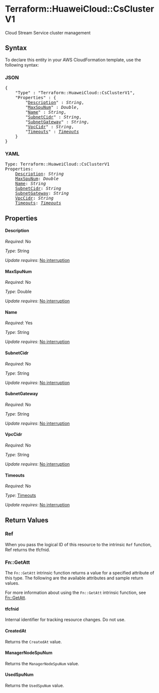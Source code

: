 # Terraform::HuaweiCloud::CsClusterV1

Cloud Stream Service cluster management

## Syntax

To declare this entity in your AWS CloudFormation template, use the following syntax:

### JSON

<pre>
{
    "Type" : "Terraform::HuaweiCloud::CsClusterV1",
    "Properties" : {
        "<a href="#description" title="Description">Description</a>" : <i>String</i>,
        "<a href="#maxspunum" title="MaxSpuNum">MaxSpuNum</a>" : <i>Double</i>,
        "<a href="#name" title="Name">Name</a>" : <i>String</i>,
        "<a href="#subnetcidr" title="SubnetCidr">SubnetCidr</a>" : <i>String</i>,
        "<a href="#subnetgateway" title="SubnetGateway">SubnetGateway</a>" : <i>String</i>,
        "<a href="#vpccidr" title="VpcCidr">VpcCidr</a>" : <i>String</i>,
        "<a href="#timeouts" title="Timeouts">Timeouts</a>" : <i><a href="timeouts.md">Timeouts</a></i>
    }
}
</pre>

### YAML

<pre>
Type: Terraform::HuaweiCloud::CsClusterV1
Properties:
    <a href="#description" title="Description">Description</a>: <i>String</i>
    <a href="#maxspunum" title="MaxSpuNum">MaxSpuNum</a>: <i>Double</i>
    <a href="#name" title="Name">Name</a>: <i>String</i>
    <a href="#subnetcidr" title="SubnetCidr">SubnetCidr</a>: <i>String</i>
    <a href="#subnetgateway" title="SubnetGateway">SubnetGateway</a>: <i>String</i>
    <a href="#vpccidr" title="VpcCidr">VpcCidr</a>: <i>String</i>
    <a href="#timeouts" title="Timeouts">Timeouts</a>: <i><a href="timeouts.md">Timeouts</a></i>
</pre>

## Properties

#### Description

_Required_: No

_Type_: String

_Update requires_: [No interruption](https://docs.aws.amazon.com/AWSCloudFormation/latest/UserGuide/using-cfn-updating-stacks-update-behaviors.html#update-no-interrupt)

#### MaxSpuNum

_Required_: No

_Type_: Double

_Update requires_: [No interruption](https://docs.aws.amazon.com/AWSCloudFormation/latest/UserGuide/using-cfn-updating-stacks-update-behaviors.html#update-no-interrupt)

#### Name

_Required_: Yes

_Type_: String

_Update requires_: [No interruption](https://docs.aws.amazon.com/AWSCloudFormation/latest/UserGuide/using-cfn-updating-stacks-update-behaviors.html#update-no-interrupt)

#### SubnetCidr

_Required_: No

_Type_: String

_Update requires_: [No interruption](https://docs.aws.amazon.com/AWSCloudFormation/latest/UserGuide/using-cfn-updating-stacks-update-behaviors.html#update-no-interrupt)

#### SubnetGateway

_Required_: No

_Type_: String

_Update requires_: [No interruption](https://docs.aws.amazon.com/AWSCloudFormation/latest/UserGuide/using-cfn-updating-stacks-update-behaviors.html#update-no-interrupt)

#### VpcCidr

_Required_: No

_Type_: String

_Update requires_: [No interruption](https://docs.aws.amazon.com/AWSCloudFormation/latest/UserGuide/using-cfn-updating-stacks-update-behaviors.html#update-no-interrupt)

#### Timeouts

_Required_: No

_Type_: <a href="timeouts.md">Timeouts</a>

_Update requires_: [No interruption](https://docs.aws.amazon.com/AWSCloudFormation/latest/UserGuide/using-cfn-updating-stacks-update-behaviors.html#update-no-interrupt)

## Return Values

### Ref

When you pass the logical ID of this resource to the intrinsic `Ref` function, Ref returns the tfcfnid.

### Fn::GetAtt

The `Fn::GetAtt` intrinsic function returns a value for a specified attribute of this type. The following are the available attributes and sample return values.

For more information about using the `Fn::GetAtt` intrinsic function, see [Fn::GetAtt](https://docs.aws.amazon.com/AWSCloudFormation/latest/UserGuide/intrinsic-function-reference-getatt.html).

#### tfcfnid

Internal identifier for tracking resource changes. Do not use.

#### CreatedAt

Returns the <code>CreatedAt</code> value.

#### ManagerNodeSpuNum

Returns the <code>ManagerNodeSpuNum</code> value.

#### UsedSpuNum

Returns the <code>UsedSpuNum</code> value.

